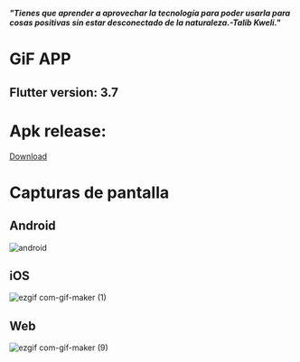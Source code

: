 ___"Tienes que aprender a aprovechar la tecnología para poder usarla para cosas positivas sin estar desconectado de la naturaleza.-Talib Kweli."___

# GiF  APP 

## Flutter version: 3.7

# Apk release:
[Download](https://drive.google.com/file/d/1T0gGKcSe7ITi9SuxyDMw8SwlEyxCLO7M/view?usp=share_link)

# Capturas de pantalla

## Android
![android](https://user-images.githubusercontent.com/67708594/200344042-e82a9950-afc2-4eb2-a8b1-f76c25a83902.gif)

## iOS
![ezgif com-gif-maker (1)](https://user-images.githubusercontent.com/67708594/200346176-ecf04290-8789-4f8c-aa2c-cc6214a9fb70.gif)


## Web
![ezgif com-gif-maker (9)](https://user-images.githubusercontent.com/67708594/200344444-fc244103-779f-46df-856a-3fd7fdec6861.gif)


